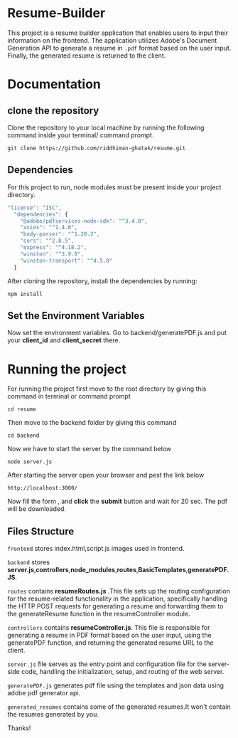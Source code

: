 # Resume-Builder
This project is a resume builder application that enables users to input their information on the frontend. The application utilizes Adobe's Document Generation API to generate a resume in ```.pdf``` format based on the user input. Finally, the generated resume is returned to the client.



# Documentation

## clone the repository

Clone the repository to your local machine by running the following command inside your terminal/ command prompt.

```shell
git clone https://github.com/riddhiman-ghatak/resume.git
```



## Dependencies

For this project to run, node modules must be present inside your project directory.
```javascript
"license": "ISC",
  "dependencies": {
    "@adobe/pdfservices-node-sdk": "^3.4.0",
    "axios": "^1.4.0",
    "body-parser": "^1.20.2",
    "cors": "^2.8.5",
    "express": "^4.18.2",
    "winston": "^3.9.0",
    "winston-transport": "^4.5.0"
  }
```

After cloning the repository, install  the dependencies by running:

```shell
npm install
```

## Set the  Environment Variables

Now set the environment variables.
Go to backend/generatePDF.js and put your **client_id** and **client_secret** there. 



# Running the project

For running the project first move to the root directory by giving this command in terminal or command prompt

```shell
cd resume
```
Then move to the backend folder by giving this command 

```shell
cd backend
```

Now we have to start the server by the command below

```shell
node server.js
```
After starting the server open your browser and pest the link below

```shell
http://localhost:3000/
```

Now fill the form , and **click** the **submit** button and wait for 20 sec. The pdf will be downloaded.








## Files Structure

```frontend```  stores index.html,script.js images used in frontend.

```backend``` stores **server.js**,**controllers**,**node_modules**,**routes**,**BasicTemplates**,**generatePDF.JS**.

```routes``` contains **resumeRoutes.js** .This file sets up the routing configuration for the resume-related functionality in the application, specifically handling the HTTP POST requests for generating a resume and forwarding them to the generateResume function in the resumeController module.

```controllers``` contains **resumeController.js**. This file is responsible for generating a resume in PDF format based on the user input, using the generatePDF function, and returning the generated resume URL to the client.

```server.js``` file serves as the entry point and configuration file for the server-side code, handling the initialization, setup, and routing of the web server.

```generatePDF.js``` generates pdf file using the templates and json data using adobe pdf generator api.

```generated_resumes``` contains some of the generated resumes.It won't contain the resumes generated by you.





Thanks!

